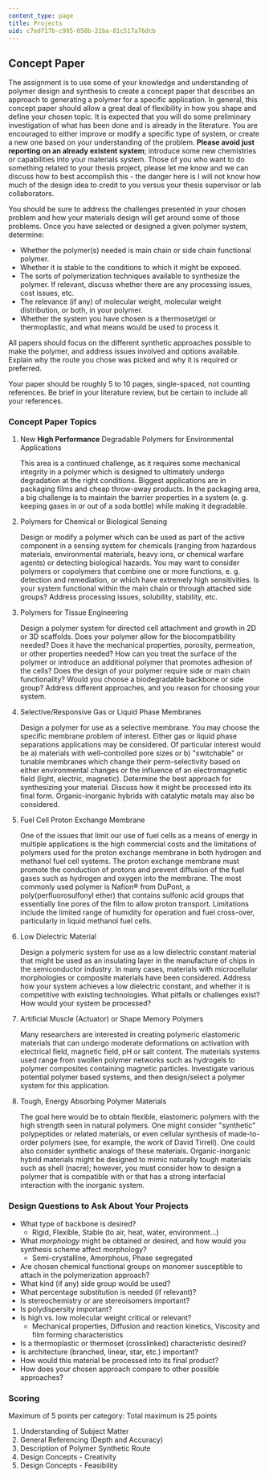 ```yaml
---
content_type: page
title: Projects
uid: c7edf17b-c995-058b-21ba-81c517a76dcb
---
```


Concept Paper
-------------

The assignment is to use some of your knowledge and understanding of polymer design and synthesis to create a concept paper that describes an approach to generating a polymer for a specific application. In general, this concept paper should allow a great deal of flexibility in how you shape and define your chosen topic. It is expected that you will do some preliminary investigation of what has been done and is already in the literature. You are encouraged to either improve or modify a specific type of system, or create a new one based on your understanding of the problem. **Please avoid just reporting on an already existent system**; introduce some new chemistries or capabilities into your materials system. Those of you who want to do something related to your thesis project, please let me know and we can discuss how to best accomplish this - the danger here is I will not know how much of the design idea to credit to you versus your thesis supervisor or lab collaborators.

You should be sure to address the challenges presented in your chosen problem and how your materials design will get around some of those problems. Once you have selected or designed a given polymer system, determine:

*   Whether the polymer(s) needed is main chain or side chain functional polymer.
*   Whether it is stable to the conditions to which it might be exposed.
*   The sorts of polymerization techniques available to synthesize the polymer. If relevant, discuss whether there are any processing issues, cost issues, etc.
*   The relevance (if any) of molecular weight, molecular weight distribution, or both, in your polymer.
*   Whether the system you have chosen is a thermoset/gel or thermoplastic, and what means would be used to process it.

All papers should focus on the different synthetic approaches possible to make the polymer, and address issues involved and options available. Explain why the route you chose was picked and why it is required or preferred.

Your paper should be roughly 5 to 10 pages, single-spaced, not counting references. Be brief in your literature review, but be certain to include all your references.

### Concept Paper Topics

1.  New **High Performance** Degradable Polymers for Environmental Applications
    
    This area is a continued challenge, as it requires some mechanical integrity in a polymer which is designed to ultimately undergo degradation at the right conditions. Biggest applications are in packaging films and cheap throw-away products. In the packaging area, a big challenge is to maintain the barrier properties in a system (e. g. keeping gases in or out of a soda bottle) while making it degradable.
    
2.  Polymers for Chemical or Biological Sensing
    
    Design or modify a polymer which can be used as part of the active component in a sensing system for chemicals (ranging from hazardous materials, environmental materials, heavy ions, or chemical warfare agents) or detecting biological hazards. You may want to consider polymers or copolymers that combine one or more functions, e. g. detection and remediation, or which have extremely high sensitivities. Is your system functional within the main chain or through attached side groups? Address processing issues, solubility, stability, etc.
    
3.  Polymers for Tissue Engineering
    
    Design a polymer system for directed cell attachment and growth in 2D or 3D scaffolds. Does your polymer allow for the biocompatibility needed? Does it have the mechanical properties, porosity, permeation, or other properties needed? How can you treat the surface of the polymer or introduce an additional polymer that promotes adhesion of the cells? Does the design of your polymer require side or main chain functionality? Would you choose a biodegradable backbone or side group? Address different approaches, and you reason for choosing your system.
    
4.  Selective/Responsive Gas or Liquid Phase Membranes
    
    Design a polymer for use as a selective membrane. You may choose the specific membrane problem of interest. Either gas or liquid phase separations applications may be considered. Of particular interest would be a) materials with well-controlled pore sizes or b) "switchable" or tunable membranes which change their perm-selectivity based on either environmental changes or the influence of an electromagnetic field (light, electric, magnetic). Determine the best approach for synthesizing your material. Discuss how it might be processed into its final form. Organic-inorganic hybrids with catalytic metals may also be considered.
    
5.  Fuel Cell Proton Exchange Membrane
    
    One of the issues that limit our use of fuel cells as a means of energy in multiple applications is the high commercial costs and the limitations of polymers used for the proton exchange membrane in both hydrogen and methanol fuel cell systems. The proton exchange membrane must promote the conduction of protons and prevent diffusion of the fuel gases such as hydrogen and oxygen into the membrane. The most commonly used polymer is Nafion® from DuPont, a poly(perfluorosulfonyl ether) that contains sulfonic acid groups that essentially line pores of the film to allow proton transport. Limitations include the limited range of humidity for operation and fuel cross-over, particularly in liquid methanol fuel cells.
    
6.  Low Dielectric Material
    
    Design a polymeric system for use as a low dielectric constant material that might be used as an insulating layer in the manufacture of chips in the semiconductor industry. In many cases, materials with microcellular morphologies or composite materials have been considered. Address how your system achieves a low dielectric constant, and whether it is competitive with existing technologies. What pitfalls or challenges exist? How would your system be processed?
    
7.  Artificial Muscle (Actuator) or Shape Memory Polymers
    
    Many researchers are interested in creating polymeric elastomeric materials that can undergo moderate deformations on activation with electrical field, magnetic field, pH or salt content. The materials systems used range from swollen polymer networks such as hydrogels to polymer composites containing magnetic particles. Investigate various potential polymer based systems, and then design/select a polymer system for this application.
    
8.  Tough, Energy Absorbing Polymer Materials
    
    The goal here would be to obtain flexible, elastomeric polymers with the high strength seen in natural polymers. One might consider "synthetic" polypeptides or related materials, or even cellular synthesis of made-to-order polymers (see, for example, the work of David Tirrell). One could also consider synthetic analogs of these materials. Organic-inorganic hybrid materials might be designed to mimic naturally tough materials such as shell (nacre); however, you must consider how to design a polymer that is compatible with or that has a strong interfacial interaction with the inorganic system.
    

### Design Questions to Ask About Your Projects

*   What type of backbone is desired?
    *   Rigid, Flexible, Stable (to air, heat, water, environment…)
*   What _morphology_ might be obtained or desired, and how would you synthesis scheme affect morphology?
    *   Semi-crystalline, Amorphous, Phase segregated
*   Are chosen chemical functional groups on monomer susceptible to attach in the polymerization approach?
*   What kind (if any) side group would be used?
*   What percentage substitution is needed (if relevant)?
*   Is stereochemistry or are stereoisomers important?
*   Is polydispersity important?
*   Is high vs. low molecular weight critical or relevant?
    *   Mechanical properties, Diffusion and reaction kinetics, Viscosity and film forming characteristics
*   Is a thermoplastic or thermoset (crosslinked) characteristic desired?
*   Is architecture (branched, linear, star, etc.) important?
*   How would this material be processed into its final product?
*   How does your chosen approach compare to other possible approaches?

### Scoring

Maximum of 5 points per category: Total maximum is 25 points

1.  Understanding of Subject Matter
2.  General Referencing (Depth and Accuracy)
3.  Description of Polymer Synthetic Route
4.  Design Concepts - Creativity
5.  Design Concepts - Feasibility
